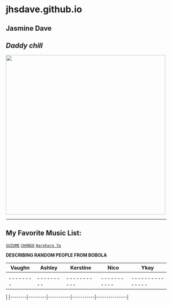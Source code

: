 # jhsdave.github.io
Jasmine Dave 
---
*Daddy chill*
---
<img src="https://user-images.githubusercontent.com/122240967/212249882-9c2791dc-f98c-4daf-92c9-e8cd2dcd1a90.png" width="500" height="500">

---
My Favorite Music List:
---
[`SUZUME`](https://www.youtube.com/watch?v=qal34e9v_pk)
[`CH4NGE`](https://www.youtube.com/watch?v=LbO4pg_LHUI&list=RDLbO4pg_LHUI&start_radio=1) 
[`Harehare Ya`](https://www.youtube.com/watch?v=eg65SbqmT0s)



**DESCRIBING RANDOM PEOPLE FROM BOBOLA**

| Vaughn |  Ashley |  Kerstine |    Nico   |     Ykay      |
| ------ | --------| --------  |-----------|---------------|
|  |  |   |    || 
|--------|---------|-----------|-----------|---------------|
|
|--------|---------|-----------|-----------|---------------|







